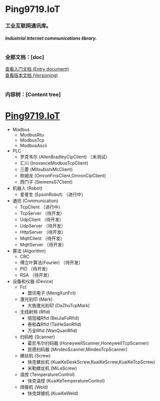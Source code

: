 # Ping9719.IoT

### 工业互联网通讯库。
##### Industrial Internet communications library.
#

### 全部文档：[doc]
[查看入门文档 (Entry document)](Ping9719.IoT/docs/README.md)   
[查看版本文档 (Versioning)](Ping9719.IoT/docs/VERSION.md)   
#

### 内容树：[Content tree]

# [Ping9719.IoT](Ping9719.IoT/docs/README.md)   
- Modbus
    - ModbusRtu
    - ModbusTcp
    - ModbusAscii
- PLC
    - 罗克韦尔 (AllenBradleyCipClient) （未测试）  
    - 汇川 (InovanceModbusTcpClient)
    - 三菱 (MitsubishiMcClient)
    - 欧姆龙 (OmronFinsClient,OmronCipClient)
    - 西门子 (SiemensS7Client)
- 机器人 (Robot)
    - 爱普生 (EpsonRobot) （进行中） 
- 通讯 (Communication)
    - TcpClient （进行中） 
    - TcpServer （待开发） 
    - UdpClient （待开发） 
    - UdpServer （待开发） 
    - HttpServer （待开发） 
    - MqttClient （待开发） 
    - MqttServer （待开发） 
- 算法 (Algorithm)
    - CRC
    - 傅立叶算法(Fourier) （待开发） 
    - PID （待开发） 
    - RSA （待开发） 
- 设备和仪器 (Device)
    - Fct
        - 盟讯电子 (MengXunFct)
    - 激光刻印 (Mark)
        - 大族激光刻印 (DaZhuTcpMark)
    - 无线射频 (Rfid)
        - 倍加福Rfid (BeiJiaFuRfid)
        - 泰和森Rfid (TaiHeSenRfid)
        - 万全Rfid (WanQuanRfid)
    - 扫码枪 (Scanner)
        - 霍尼韦尔扫码器 (HoneywellScanner,HoneywellTcpScanner)
        - 民德扫码器 (MindeoScanner,MindeoTcpScanner)
    - 螺丝机 (Screw)
        - 快克螺丝机 (KuaiKeDeskScrew,KuaiKeScrew,KuaiKeTcpScrew)
        - 米勒螺丝机 (MiLeScrew)
    - 温控 (TemperatureControl)
        - 快克温控 (KuaiKeTemperatureControl)
    - 焊接机 (Weld)
        - 快克焊接机 (KuaiKeWeld)